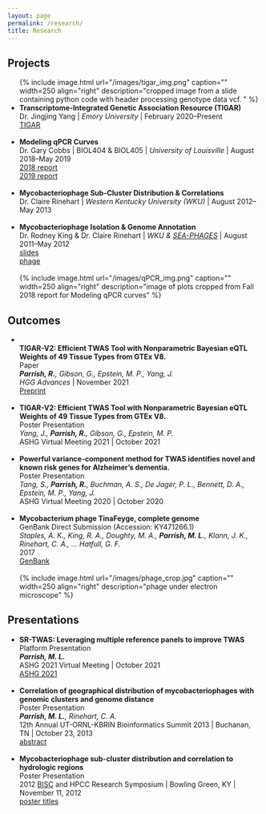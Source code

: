 ```yaml
---
layout: page
permalink: /research/
title: Research
---
```



<h2>Projects</h2>
<ul>
	{% include image.html url="/images/tigar_img.png" caption="" width=250 align="right" description="cropped image from a slide containing python code with header processing genotype data vcf. " %}
	<li>
		<b>Transcriptome-Integrated Genetic Association Resource (TIGAR)</b><br>
		 Dr. Jingjing Yang | <i>Emory University</i> | February 2020–Present <br>
		<a href="https://github.com/yanglab-emory/TIGAR"><div class="color-button">TIGAR</div></a>
	</li><br>
	<li>
		<b><target><a id="ModelingqPCRCurves" rel="noreferrer noopener">Modeling qPCR Curves</a></target></b><br>
		Dr. Gary Cobbs | BIOL404 & BIOL405 | <i>University of Louisville</i> | August 2018–May 2019<br>
<a href="https://rndparr.github.io/website/docs/ModqPCR_F18.pdf"><div class="color-button">2018 report</div></a>
<a href="https://rndparr.github.io/website/docs/ModqPCR_S19.pdf"><div class="color-button">2019 report</div></a>
	</li><br>
	<li>
		<b>Mycobacteriophage Sub-Cluster Distribution & Correlations</b><br>
		 Dr. Claire Rinehart | <i>Western Kentucky University (WKU)</i> | August 2012–May 2013 <br>
	</li><br>
	<li>
		<b>Mycobacteriophage Isolation & Genome Annotation</b><br>
		Dr. Rodney King & Dr. Claire Rinehart | <i>WKU & <a href="https://seaphages.org/institution/WEKU/">SEA-PHAGES</a></i> | August 2011–May 2012<br>
		<a href="https://rndparr.github.io/website/docs/Pseudonym.pdf"><div class="color-button">slides</div></a><a href="https://phagesdb.org/phages/Pseudonym/"><div class="color-button">phage</div></a>
	</li><br>
	{% include image.html url="/images/qPCR_img.png" caption="" width=250 align="right" description="image of plots cropped from Fall 2018 report for Modeling qPCR curves" %}
</ul>

<h2>Outcomes</h2>
<ul>
	<li><br>
		<b>TIGAR-V2: Efficient TWAS Tool with Nonparametric Bayesian eQTL Weights of 49 Tissue Types from GTEx V8.</b><br>
		Paper<br>
		<i><b>Parrish, R.</b>,  Gibson, G., Epstein, M. P., Yang, J.</i><br>
		<i>HGG Advances</i> | November 2021<br>
		<a href="https://www.biorxiv.org/content/10.1101/2021.07.16.452700v2"><div class="color-button">Preprint</div></a>
	</li><br>
	<li>
		<b>TIGAR-V2: Efficient TWAS Tool with Nonparametric Bayesian eQTL Weights of 49 Tissue Types from GTEx V8.</b><br>
		Poster Presentation<br>
		<i>Yang, J., <b>Parrish, R.</b>,  Gibson, G., Epstein, M. P.</i><br>
		ASHG Virtual Meeting 2021 | October 2021<br>
	</li><br>	
	<li>
		<b>Powerful variance-component method for TWAS identifies novel and known risk genes for Alzheimer’s dementia.</b><br>
		Poster Presentation<br>
		<i>Tang, S., <b>Parrish, R.</b>, Buchman, A. S., De Jager, P. L., Bennett, D. A., Epstein, M. P., Yang, J.</i><br>
		ASHG Virtual Meeting 2020 | October 2020<br>
	</li><br>	
	<li>
		<b>Mycobacterium phage TinaFeyge, complete genome</b><br>
		GenBank Direct Submission (Accession: KY471266.1)<br>
		<i>Staples, A. K., King, R. A., Doughty, M. A., <b>Parrish, M. L.</b>, Klann, J. K., Rinehart, C. A., ... Hatfull, G. F.</i><br>
		2017<br>
		<a href="http://www.ncbi.nlm.nih.gov/nuccore/KY471266.1."><div class="color-button">GenBank</div></a>
	</li><br>
	{% include image.html url="/images/phage_crop.jpg" caption="" width=250 align="right" description="phage under electron microscope" %}
</ul>


<h2>Presentations</h2>
<ul>
	<li>
		<b>SR-TWAS: Leveraging multiple reference panels to improve TWAS</b><br>
		Platform Presentation<br>
		<i><b>Parrish, M. L.</b></i><br>
		ASHG 2021 Virtual Meeting | October 2021 <br>
		<a href="https://www.ashg.org/meetings/2021meeting/"><div class="color-button">ASHG 2021</div></a>
	</li><br>
	<li>
		<b>Correlation of geographical distribution of mycobacteriophages with genomic clusters and genome distance</b><br>
		Poster Presentation<br>
		<i><b>Parrish, M. L.</b>, Rinehart, C. A.</i><br>
		12th Annual UT-ORNL-KBRIN Bioinformatics Summit 2013 | Buchanan, TN | October 23, 2013<br>
		<a href="https://doi.org/10.1186/1471-2105-14-S17-A8"><div class="color-button">abstract</div></a>
	</li><br>
	<li>
		<b>Mycobacteriophage sub-cluster distribution and correlation to hydrologic regions</b><br>
		Poster Presentation<br>
		2012 <a href="https://www.wku.edu/bioinformatics/">BISC</a> and HPCC Research Symposium | Bowling Green, KY | November 11, 2012<br>
		<a href="https://www.wku.edu/bioinformatics/poster_titles_for_2012_bisc_and_hpcc_research_symposium.pdf"><div class="color-button">poster titles</div></a>
	</li><br>
</ul>
